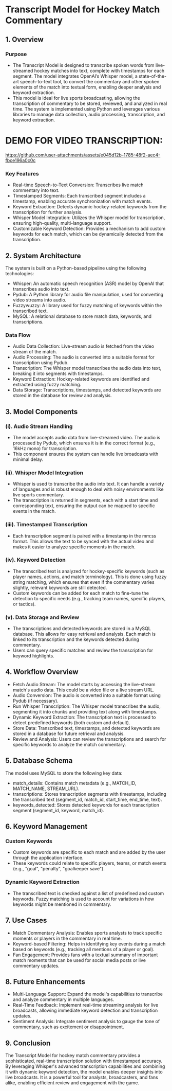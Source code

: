 # Transcript Model for Hockey Match Commentary

## 1. Overview
### Purpose
  * The Transcript Model is designed to transcribe spoken words from live-streamed hockey matches into text, complete with timestamps for each segment. The model integrates OpenAI’s Whisper model, a state-of-the-art speech-to-text tool, to convert the commentary and other spoken elements of the match into textual form, enabling deeper analysis and keyword extraction.
  * This model is ideal for live sports broadcasting, allowing the transcription of commentary to be stored, reviewed, and analyzed in real time. The system is implemented using Python and leverages various libraries to manage data collection, audio processing, transcription, and keyword extraction.

# DEMO FOR VIDEO TRANSCRIPTION:
https://github.com/user-attachments/assets/e045d12b-1785-48f2-aec4-fbce196a0c0c

### Key Features
  * Real-time Speech-to-Text Conversion: Transcribes live match commentary into text.
  * Timestamped Segments: Each transcribed segment includes a timestamp, enabling accurate synchronization with match events.
  * Keyword Extraction: Detects dynamic hockey-related keywords from the transcription for further analysis.
  * Whisper Model Integration: Utilizes the Whisper model for transcription, ensuring high-quality, multi-language support.
  * Customizable Keyword Detection: Provides a mechanism to add custom keywords for each match, which can be dynamically detected from the transcription.
## 2. System Architecture
The system is built on a Python-based pipeline using the following technologies:

  * Whisper: An automatic speech recognition (ASR) model by OpenAI that transcribes audio into text.
  * Pydub: A Python library for audio file manipulation, used for converting video streams into audio.
  * Fuzzywuzzy: A library used for fuzzy matching of keywords within the transcribed text.
  * MySQL: A relational database to store match data, keywords, and transcriptions.
### Data Flow
  * Audio Data Collection: Live-stream audio is fetched from the video stream of the match.
  * Audio Processing: The audio is converted into a suitable format for transcription using Pydub.
  * Transcription: The Whisper model transcribes the audio data into text, breaking it into segments with timestamps.
  * Keyword Extraction: Hockey-related keywords are identified and extracted using fuzzy matching.
  * Data Storage: Transcriptions, timestamps, and detected keywords are stored in the database for review and analysis.
## 3. Model Components
### (i). Audio Stream Handling
  * The model accepts audio data from live-streamed video. The audio is processed by Pydub, which ensures it is in the correct format (e.g., 16kHz mono) for transcription.
  * This component ensures the system can handle live broadcasts with minimal delay.
### (ii). Whisper Model Integration
  * Whisper is used to transcribe the audio into text. It can handle a variety of languages and is robust enough to deal with noisy environments like live sports commentary.
  * The transcription is returned in segments, each with a start time and corresponding text, ensuring the output can be mapped to specific events in the match.
### (iii). Timestamped Transcription
  * Each transcription segment is paired with a timestamp in the mm:ss format. This allows the text to be synced with the actual video and makes it easier to analyze specific moments in the match.
### (iv). Keyword Detection
  * The transcribed text is analyzed for hockey-specific keywords (such as player names, actions, and match terminology). This is done using fuzzy string matching, which ensures that even if the commentary varies slightly, relevant keywords are still detected.
  * Custom keywords can be added for each match to fine-tune the detection to specific needs (e.g., tracking team names, specific players, or tactics).
### (v). Data Storage and Review
  * The transcriptions and detected keywords are stored in a MySQL database. This allows for easy retrieval and analysis. Each match is linked to its transcription and the keywords detected during commentary.
  * Users can query specific matches and review the transcription for keyword highlights.
## 4. Workflow Overview
  * Fetch Audio Stream: The model starts by accessing the live-stream match's audio data. This could be a video file or a live stream URL.
  * Audio Conversion: The audio is converted into a suitable format using Pydub (if necessary).
  * Run Whisper Transcription: The Whisper model transcribes the audio, segmenting it into chunks and providing text along with timestamps.
  * Dynamic Keyword Extraction: The transcription text is processed to detect predefined keywords (both custom and default).
  * Store Data: Transcribed text, timestamps, and detected keywords are stored in a database for future retrieval and analysis.
  * Review and Analysis: Users can review the transcriptions and search for specific keywords to analyze the match commentary.
## 5. Database Schema
The model uses MySQL to store the following key data:

  * match_details: Contains match metadata (e.g., MATCH_ID, MATCH_NAME, STREAM_URL).
  * transcriptions: Stores transcription segments with timestamps, including the transcribed text (segment_id, match_id, start_time, end_time, text).
  * keywords_detected: Stores detected keywords for each transcription segment (segment_id, keyword, match_id).
## 6. Keyword Management
### Custom Keywords
  * Custom keywords are specific to each match and are added by the user through the application interface.
  * These keywords could relate to specific players, teams, or match events (e.g., "goal", "penalty", "goalkeeper save").
### Dynamic Keyword Extraction
  * The transcribed text is checked against a list of predefined and custom keywords. Fuzzy matching is used to account for variations in how keywords might be mentioned in commentary.
## 7. Use Cases
  * Match Commentary Analysis: Enables sports analysts to track specific moments or players in the commentary in real time.
  * Keyword-based Filtering: Helps in identifying key events during a match based on keywords (e.g., tracking all mentions of a player or goal).
  * Fan Engagement: Provides fans with a textual summary of important match moments that can be used for social media posts or live commentary updates.
## 8. Future Enhancements
  * Multi-Language Support: Expand the model's capabilities to transcribe and analyze commentary in multiple languages.
  * Real-Time Feedback: Implement real-time streaming analysis for live broadcasts, allowing immediate keyword detection and transcription updates.
  * Sentiment Analysis: Integrate sentiment analysis to gauge the tone of commentary, such as excitement or disappointment.
## 9. Conclusion
The Transcript Model for hockey match commentary provides a sophisticated, real-time transcription solution with timestamped accuracy. By leveraging Whisper's advanced transcription capabilities and combining it with dynamic keyword detection, the model enables deeper insights into live broadcasts. It is a powerful tool for analysts, broadcasters, and fans alike, enabling efficient review and engagement with the game.







